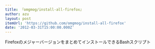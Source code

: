 ```yaml
---
title: 『omgmog/install-all-firefox』
author: azu
layout: post
itemUrl: 'https://github.com/omgmog/install-all-firefox'
date: '2012-03-31T15:00:00.000Z'
---
```

FirefoxのメジャーバージョンをまとめてインストールできるBashスクリプト
